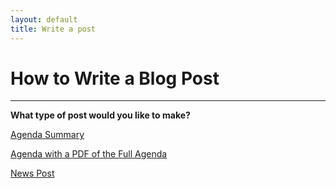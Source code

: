 ```yaml
---
layout: default
title: Write a post
---
```

# How to Write a Blog Post
***

**What type of post would you like to make?**

[Agenda Summary][agendaPost]

[Agenda with a PDF of the Full Agenda][agendaAdv]

[News Post][newsPost]





[agendaPost]: http://fbla.github.io/write/agenda.html
[agendaAdv]: http://fbla.github.io/write/agendaAdv.html
[newsPost]: http://fbla.github.io/write/news.html
